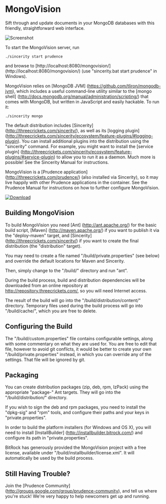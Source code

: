 
MongoVision
===========

Sift through and update documents in your MongoDB databases with this friendly,
straightforward web interface.

![Screenshot](http://threecrickets.com/media/mongovision-screenshot.png "Screenshot")

To start the MongoVision server, run

    ./sincerity start prudence

and browse to [http://localhost:8080/mongovision/]
(http://localhost:8080/mongovision/) (use "sincerity.bat start prudence" in
Windows).

MongoVision relies on [MongoDB JVM] (https://github.com/tliron/mongodb-jvm),
which includes a useful command-line utility similar to the [mongo shell]
(http://docs.mongodb.org/manual/administration/scripting/) that comes with
MongoDB, but written in JavaScript and easily hackable. To run it:

    ./sincerity mongo

The default distribution includes [Sincerity]
(http://threecrickets.com/sincerity/), as well as its [logging plugin]
(http://threecrickets.com/sincerity/ecosystem/feature-plugins/#logging-plugin).
You can install additional plugins into the distribution using the "sincerity"
command. For example, you might want to install the [service plugin]
(http://threecrickets.com/sincerity/ecosystem/feature-plugins/#service-plugin)
to allow you to run it as a daemon. Much more is possible! See the Sincerity
Manual for instructions.

MongoVision is a [Prudence application] (http://threecrickets.com/prudence/)
(also installed via Sincerity), so it may live happily with other Prudence
applications in the container. See the Prudence Manual for instructions on how
to further configure MongoVision.

[![Download](http://threecrickets.com/media/download.png "Download")](https://drive.google.com/folderview?id=0B5XU4AmCevRXYVVhbWhCbUM1NjQ)


Building MongoVision
--------------------

To build MongoVision you need [Ant] (http://ant.apache.org/) for the basic build
script, [Maven] (http://maven.apache.org/) if you want to publish it via the
"deploy-maven" target, and [Sincerity] (http://threecrickets.com/sincerity/) if
you want to create the final distribution (the "distribution" target).

You may need to create a file named "/build/private.properties" (see below) and
override the default locations for Maven and Sincerity.

Then, simply change to the "/build/" directory and run "ant".

During the build process, build and distribution dependencies will be
downloaded from an online repository at http://repository.threecrickets.com/, so
you will need Internet access.

The result of the build will go into the "/build/distribution/content/"
directory. Temporary files used during the build process will go into
"/build/cache/", which you are free to delete.


Configuring the Build
---------------------

The "/build/custom.properties" file contains configurable settings, along with
some commentary on what they are used for. You are free to edit that file,
however to avoid git conflicts, it would be better to create your own
"/build/private.properties" instead, in which you can override any of the
settings. That file will be ignored by git.


Packaging
---------

You can create distribution packages (zip, deb, rpm, IzPack) using the
appropriate "package-" Ant targets. They will go into the "/build/distribution/"
directory.

If you wish to sign the deb and rpm packages, you need to install the
"dpkg-sig" and "rpm" tools, and configure their paths and your keys in
"private.properties".

In order to build the platform installers (for Windows and OS X), you will need
to install [InstallBuilder] (http://installbuilder.bitrock.com/) and configure
its path in "private.properties".

BitRock has generously provided the MongoVision project with a free license,
available under "/build/installbuilder/license.xml". It will automatically be
used by the build process.


Still Having Trouble?
---------------------

Join the [Prudence Community]
(http://groups.google.com/group/prudence-community), and tell us where you're
stuck! We're very happy to help newcomers get up and running.